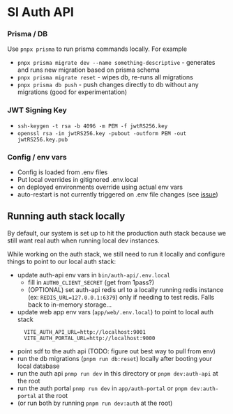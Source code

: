 # SI Auth API

### Prisma / DB

Use `pnpx prisma` to run prisma commands locally. For example
- `pnpx prisma migrate dev --name something-descriptive` - generates and runs new migration based on prisma schema
- `pnpx prisma migrate reset` - wipes db, re-runs all migrations
- `pnpx prisma db push` - push changes directly to db without any migrations (good for experimentation)

### JWT Signing Key
- `ssh-keygen -t rsa -b 4096 -m PEM -f jwtRS256.key`
- `openssl rsa -in jwtRS256.key -pubout -outform PEM -out jwtRS256.key.pub`


### Config / env vars
- Config is loaded from .env files
- Put local overrides in gitignored .env.local
- on deployed environments override using actual env vars
- auto-restart is not currently triggered on .env file changes (see [issue](https://github.com/nodejs/node/issues/45467))


## Running auth stack locally
By default, our system is set up to hit the production auth stack because we still want real auth when running local dev instances.

While working on the auth stack, we still need to run it locally and configure things to point to our local auth stack:
- update auth-api env vars in `bin/auth-api/.env.local`
  - fill in `AUTH0_CLIENT_SECRET` (get from 1pass?)
  - (OPTIONAL) set auth-api redis url to a locally running redis instance (ex: `REDIS_URL=127.0.0.1:6379`) only if needing to test redis. Falls back to in-memory storage...
- update web app env vars (`app/web/.env.local`) to point to local auth stack
  ```
    VITE_AUTH_API_URL=http://localhost:9001
    VITE_AUTH_PORTAL_URL=http://localhost:9000
  ```
- point sdf to the auth api (TODO: figure out best way to pull from env)
- run the db migrations (`pnpm run db:reset`) locally after booting your local database 
- run the auth api `pnmp run dev` in this directory or `pnpm dev:auth-api` at the root
- run the auth portal `pnmp run dev` in `app/auth-portal` or `pnpm dev:auth-portal` at the root
- (or run both by running `pnpm run dev:auth` at the root)
